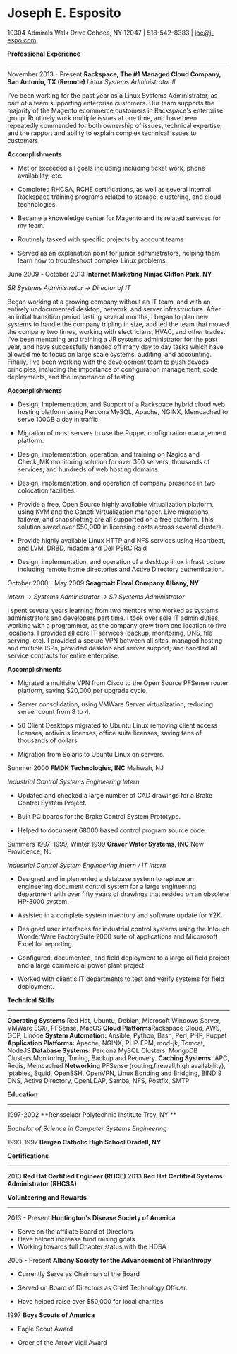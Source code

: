 Joseph E. Esposito
==================


10304 Admirals Walk Drive Cohoes, NY 12047 | 518-542-8383 | joe@j-espo.com


**Professional Experience**

-----------------------
November 2013 - Present **Rackspace, The #1 Managed Cloud Company, San Antonio, TX (Remote)**
*Linux Systems Administrator II*

I've been working for the past year as a Linux Systems Administrator, as part of a team supporting enterprise customers.  Our team supports the majority of the Magento ecommerce customers in Rackspace's enterprise group.  Routinely work multiple issues at one time, and have been repeatedly commended for both ownership of issues, technical expertise, and the rapport and ability to explain complex technical issues to customers.

**Accomplishments**

* Met or exceeded all goals including including ticket work, phone availability, etc.

* Completed RHCSA, RCHE certifications, as well as several internal Rackspace training programs related to storage, clustering, and cloud technologies.

* Became a knoweledge center for Magento and its related services for my team.

* Routinely tasked with specific projects by account teams

* Served as an explanation point for junior administrators, helping them learn how to troubleshoot complex Linux problems.


June 2009 - October 2013 **Internet Marketing Ninjas Clifton Park, NY**

*SR Systems Administrator -> Director of IT*

Began working at a growing company without an IT team, and with an entirely undocumented desktop, network, and server infrastructure.  After an initial transition period lasting several months, I began to plan new systems to handle the company tripling in size, and led the team that moved the company two times, working with electricians, HVAC, and other trades.  I've been mentoring and training a JR systems administrator for the past year, and have successfully handed off many day to day tasks which have allowed me to focus on large scale systems, auditing, and accounting.  Finally, I've been working with the development team to push devops principles, including the importance of configuration management, code deployments, and the importance of testing.



**Accomplishments**

* Design, Implementation, and Support of a Rackspace hybrid cloud web hosting platform using Percona MySQL, Apache, NGINX, Memcached to serve 100GB a day in traffic.

* Migration of most servers to use the Puppet configuration management platform.

* Design, implementation, operation, and training on Nagios and Check_MK monitoring solution for over 300 servers, thousands of services, and hundreds of web hosting domains.

* Design, implementation, and operation of company presence in two colocation facilities.

* Provide a free, Open Source highly available virtualization platform, using KVM and the Ganeti Virtualization manager.  Live migrations, failover, and snapshotting are all supported on a free platform.  This solution saved over $50,000 in licensing costs across several clusters.

* Provide highly available Linux HTTP and NFS services using Heartbeat, and LVM, DRBD, mdadm and Dell PERC Raid

* Design, implementation, and operation of a desktop linux infrastructure including remote home directories and Active Directory authentication.





October 2000 - May 2009 **Seagroatt Floral Company Albany, NY**

*Intern -> Systems Administrator -> SR Systems Administrator*



I spent several years learning from two mentors who worked as systems administrators and developers part time. I took over sole IT admin duties, working with a programmer, as the company grew from one location to five locations. I provided all core IT services (backup, monitoring, DNS, file serving, etc). I provided a secure VPN between all sites, managed hosting and multiple ISPs, provided desktop and server support, and handled all service contracts for entire enterprise.



**Accomplishments**



* Migrated a multisite VPN from Cisco to the Open Source PFSense router platform, saving $20,000 per upgrade cycle.

* Server consolidation, using VMWare Server virtualization,  reducing server count from 8 to 4.

* 50 Client Desktops migrated to Ubuntu Linux removing client access licenses, antivirus licenses, office suite licenses, saving tens of thousands of dollars.

* Migration from Solaris to Ubuntu Linux on servers.



Summer 2000 **FMDK Technologies, INC** Mahwah, NJ

*Industrial Control Systems Engineering Intern*



* Updated and checked a large number of CAD drawings for a Brake Control System Project.

* Built PC boards for the Brake Control System Prototype.

* Helped to document 68000 based control program source code.



Summers 1997-1999, Winter 1999 **Graver Water Systems, INC** New Providence, NJ

*Industrial Control System Engineering Intern / IT Intern*



* Designed and implemented a database system to replace an engineering document control system for a large engineering department with over fifty years of drawings that resided on an obsolete HP-3000 system.

* Assisted in a complete system inventory and software update for Y2K.

* Designed user interfaces for industrial control systems using the Intouch WonderWare FactorySuite 2000 suite of applications and Micorosoft Excel for reporting.

* Configured, documented, and field deployment to a large oil field project and a large commercial power plant project.

* Worked with client's IT departments to test and verify systems for field deployment.


**Technical Skills**

----------------

**Operating Systems** Red Hat, Ubuntu, Debian, Microsoft Windows Server, VMWare ESXi, PFSense, MacOS
**Cloud Platforms**Rackspace Cloud, AWS, GCP, Linode
**System Automation:** Ansible, Python, Bash, Perl, PHP, Puppet
**Application Platforms:** Apache, NGINX, PHP-FPM, mod-jk, Tomcat, NodeJS
**Database Systems:** Percona MySQL Clusters, MongoDB Clusters,Monitoring, Tuning,  Backup and Recovery.
**Caching Systems:** APC, Redis, Memcached
**Networking** PFSense (routing,firewall,high availability), iptables, Squid, OpenSSH, OpenVPN, Linux Bonding and Bridging, BIND 9 DNS, Active Directory, OpenLDAP, Samba, NFS, Postfix, SMTP


**Education**

---------

1997-2002 **Rensselaer Polytechnic Institute Troy, NY **

*Bachelor of Science in Computer Systems Engineering*

1993-1997 **Bergen Catholic High School Oradell, NY**

**Certifications**

--------------------

2013 **Red Hat Certified Engineer (RHCE)**
2013 **Red Hat Certified Systems Administrator (RHCSA)**

**Volunteering and Rewards**

------------------------
2013 - Present **Huntington's Disease Society of America**
* Serve on the affiliate Board of Directors
* Have helped increase fund raising goals
* Working towards full Chapter status with the HDSA


2005 - Present **Albany Society for the Advancement of Philanthropy**

* Currently Serve as Chairman of the Board

* Served on Board of Directors as Chief Technology Officer.

* Have helped raise over $50,000 for local charities



1997 **Boys Scouts of America**

* Eagle Scout Award

* Order of the Arrow Vigil Award
